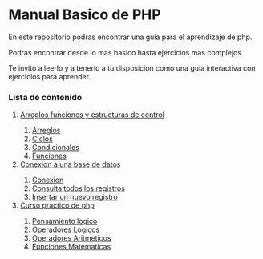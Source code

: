 <h1> Manual Basico de PHP</h1>
<p> En este repositorio podras encontrar una guia para el aprendizaje de php. </p>
<p> Podras encontrar desde lo mas basico hasta ejercicios mas complejos</p>
<p> Te invito a leerlo y a tenerlo a tu disposicion como una guia interactiva con ejercicios para aprender. </p>

<h3> Lista de contenido </h3>
<ol>
    <li> <a href="Arreglos_funciones_estructuras_de_control">
     Arreglos funciones y estructuras de control </a> </li>
    <ol>
        <li><a href="Arreglos_funciones_estructuras_de_control/array/">Arreglos</a></li>
        <li><a href="Arreglos_funciones_estructuras_de_control/ciclos/">Ciclos</a></li>
        <li><a href="Arreglos_funciones_estructuras_de_control/condicionales/">Condicionales</a></li>
         <li><a href="Arreglos_funciones_estructuras_de_control/funciones/">Funciones</a></li>
    </ol>
    <li> <a href="baseDeDatos/">
     Conexion a una base de datos</a> </li>
     <ol>
        <li><a href="baseDeDatos/conexion.php">Conexion</a></li>
        <li><a href="baseDeDatos/consulta.php">Consulta todos los registros</a></li>
        <li><a href="baseDeDatos/insert.php">Insertar un nuevo registro</a></li>
    </ol>
    <li> <a href="cursopracticophp/">
     Curso practico de php</a> </li>
     <ol>
        <li><a href="/cursopracticophp/pensamientoLogico.php">Pensamiento logico</a></li>
        <li><a href="/cursopracticophp/operadoresLogicos.php">Operadores Logicos</a></li>
        <li><a href="/cursopracticophp/operadoresAritmeticos.php">Operadores Aritmeticos</a></li>
        <li><a href="/cursopracticophp/funcionesMatematicas.php">Funciones Matematicas</a></li>
    </ol>
</ol>